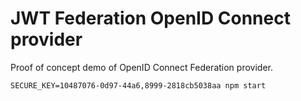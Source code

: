 # JWT Federation OpenID Connect provider


Proof of concept demo of OpenID Connect Federation provider.


```
SECURE_KEY=10487076-0d97-44a6,8999-2818cb5038aa npm start
```
